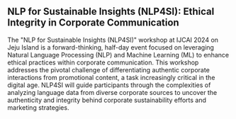 ## NLP for Sustainable Insights (NLP4SI): Ethical Integrity in Corporate Communication

The "NLP for Sustainable Insights (NLP4SI)" workshop at IJCAI 2024 on Jeju Island is a forward-thinking, half-day event focused on leveraging Natural Language Processing (NLP) and Machine Learning (ML) to enhance ethical practices within corporate communication. This workshop addresses the pivotal challenge of differentiating authentic corporate interactions from promotional content, a task increasingly critical in the digital age. NLP4SI will guide participants through the complexities of analyzing language data from diverse corporate sources to uncover the authenticity and integrity behind corporate sustainability efforts and marketing strategies.

